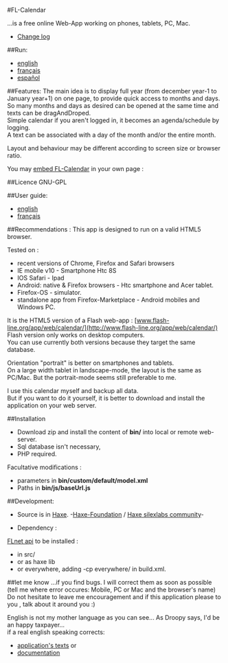 ﻿#FL-Calendar

...is a free online Web-App working on phones, tablets, PC, Mac.  

- [Change log](CHANGE_LOG.md)

##Run:  
- [english](http://www.apixline.org/pm/app/web/html5/calendar/en.html)
- [français](http://www.apixline.org/pm/app/web/html5/calendar)
- [español](http://www.apixline.org/pm/app/web/html5/calendar/es.html)

##Features: 
The main idea is to display full year (from december year-1 to January year+1) on one page, to provide quick access to months and days.  
So many months and days as desired can be opened at the same time and texts can be dragAndDroped.  
Simple calendar if you aren't logged in, it becomes an agenda/schedule by logging.  
A text can be associated with a day of the month and/or the entire month.  

Layout and behaviour may be different according to screen size or browser ratio.

You may [embed FL-Calendar](http://www.apixline.org/pm//app/web/html5/calendar/embed.simu.html) in your own page : 

##Licence 
GNU-GPL

##User guide:
- [english](http://www.apixline.org/pm/app/web/html5/calendar/doc/help.en.html)
- [français](http://www.apixline.org/pm//app/web/html5/calendar/doc/help.fr.html)

##Recommendations :
This app is designed to run on a valid HTML5 browser. 

Tested on :  

- recent versions of Chrome, Firefox and Safari browsers 
- IE mobile v10 - Smartphone Htc 8S
- IOS Safari - Ipad
- Android: native & Firefox browsers - Htc smartphone and Acer tablet.  
- Firefox-OS - simulator.
- standalone app from Firefox-Marketplace - Android mobiles and Windows PC.  

It is the HTML5 version of a Flash web-app : [www.flash-line.org/app/web/calendar/](http://www.flash-line.org/app/web/calendar/)  
Flash version only works on desktop computers.   
You can use currently both versions because they target the same database.   

Orientation "portrait" is better on smartphones and tablets.  
On a large width tablet in landscape-mode, the layout is the same as PC/Mac. But the portrait-mode seems still preferable to me.  

I use this calendar myself and backup all data.  
But if you want to do it yourself, it is better to download and install the application on your web server.

##Installation 
- Download zip and install the content of **bin/** into local or remote web-server.
- Sql database isn't necessary,  
- PHP required.  

Facultative modifications : 
 
- parameters in **bin/custom/default/model.xml**  
- Paths in **bin/js/baseUrl.js**  

##Development:  

- Source is in [Haxe](http://haxe.org/). -[Haxe-Foundation](http://haxe-foundation.org/) / [Haxe silexlabs community](http://www.silexlabs.org/)- 

- Dependency :   

 [FLnet api](https://github.com/flashline/FLnet-haxe)  to be installed :  
 - in src/  
 - or as haxe lib  
 - or everywhere, adding  -cp everywhere/ in build.xml.

##let me know
...if you find bugs. I will correct them as soon as possible (tell me where error occures: Mobile, PC or Mac and the browser's name)  
Do not hesitate to leave me encouragement and if this application please to you , talk about it around you :) 

English is not my mother language as you can see... As Droopy says, I'd be an happy taxpayer...  
if a real english speaking corrects:  

- [application's texts](https://github.com/flashline/FL-Calendar/blob/master/bin/custom/en/language.xml) or  
- [documentation](https://github.com/flashline/FL-Calendar/blob/master/bin/doc/help.en.html)  

 
 
